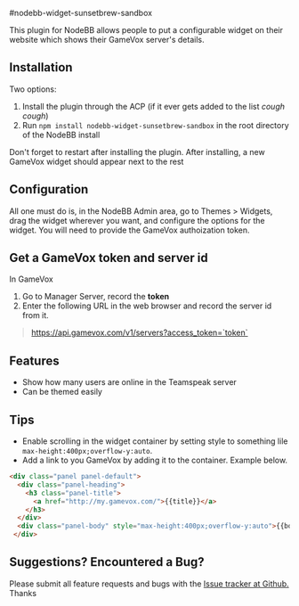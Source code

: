 #nodebb-widget-sunsetbrew-sandbox

This plugin for NodeBB allows people to put a configurable widget on their website which shows their GameVox server's details.

## Installation
 
Two options:

 1.  Install the plugin through the ACP (if it ever gets added to the list *cough cough*)
 2.  Run `npm install nodebb-widget-sunsetbrew-sandbox` in the root directory of the NodeBB install

Don't forget to restart after installing the plugin. After installing, a new GameVox widget should appear next to the rest

## Configuration
All one must do is, in the NodeBB Admin area, go to Themes > Widgets, drag the widget wherever you want, and configure the options for the widget.  You will need to provide the GameVox authoization token.

## Get a GameVox token and server id

In GameVox

1. Go to Manager Server, record the **token**
2. Enter the following URL in the web browser and record the server id from it.

>  https://api.gamevox.com/v1/servers?access_token=`token`

## Features
* Show how many users are online in the Teamspeak server
* Can be themed easily

## Tips
* Enable scrolling in the widget container by setting style to something lile `max-height:400px;overflow-y:auto`.
* Add a link to you GameVox by adding it to the container.  Example below.
```html
<div class="panel panel-default">
  <div class="panel-heading">
    <h3 class="panel-title">
      <a href="http://my.gamevox.com/">{{title}}</a>
    </h3>
  </div>
  <div class="panel-body" style="max-height:400px;overflow-y:auto">{{body}}</div>
 </div>
```

## Suggestions? Encountered a Bug?
Please submit all feature requests and bugs with the [Issue tracker at Github.](https://github.com/sunsetbrew/nodebb-widget-sunsetbrew-sandbox/issues) Thanks
